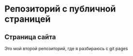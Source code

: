 # Репозиторий с публичной страницей

## Страница сайта
Это мой второй репозиторий, где я разбираюсь с git pages